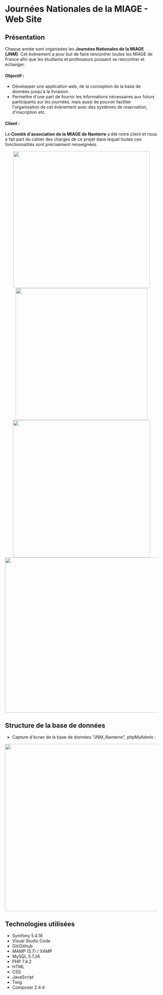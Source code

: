 <h1 > Journées Nationales de la MIAGE - Web Site </h1>

## Présentation
Chaque année sont organisées les **Journées Nationales de la MIAGE (JNM)**. Cet événement a pour but de faire rencontrer toutes les MIAGE de France afin que les
étudiants et professeurs puissent se rencontrer et échanger.
<br><h4>Objectif : </h4>
- Développer une application web, de la conception de la base de données jusqu'à la livraison. <br> 
- Permettre d'une part de fournir les informations nécessaires aux futurs participants sur les journées, mais aussi de pouvoir faciliter l'organisation de cet évènement avec des systèmes de reservation, d'inscription etc. <br>
<h4>Client : </h4>
Le <b>Comité d'association de la MIAGE de Nanterre</b> a été notre client et nous a fait part du cahier des charges de ce projet dans lequel toutes ces fonctionnalités sont précisément renseignées.<br>

<p align="center" float="left">
  <img width=450 src="https://user-images.githubusercontent.com/73723037/230806682-9240f669-49d1-4b75-83cb-b2bf3e358e37.png">
  <img width=434 src="https://user-images.githubusercontent.com/73723037/230806421-fad90f71-8d04-449a-ac07-8c36ef3a4b74.png">
  <img width=452 src="https://user-images.githubusercontent.com/73723037/230808034-6c0f28b5-91f1-4932-a0d7-6fbd3833d89e.png">
  <img width=510 src="https://user-images.githubusercontent.com/73723037/230807020-973e4346-dc4d-4fd3-bae1-de791683bd1d.png">

</p>

## Structure de la base de données
- Capture d'écran de la base de données "JNM_Nanterre", phpMyAdmin : 
<p align="center">
  <img width=550 src="https://user-images.githubusercontent.com/73723037/230807187-9213d589-2a32-4955-9b3b-ef840b853539.png">
</p>

## Technologies utilisées
- Symfony 5.4.18
- Visual Studio Code
- Git/Github
- MAMP (5.7) / XAMP
- MySQL 5.7.26
- PHP 7.4.2
- HTML
- CSS
- JavaScript
- Twig
- Composer 2.4.4
